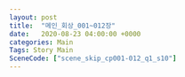 ```yaml
---
layout: post
title:  "메인_회상_001~012장"
date:   2020-08-23 04:00:00 +0000
categories: Main
Tags: Story Main
SceneCode: ["scene_skip_cp001-012_q1_s10"]
---
```

